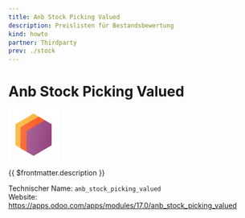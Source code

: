 ```yaml
---
title: Anb Stock Picking Valued
description: Preislisten für Bestandsbewertung
kind: howto
partner: Thirdparty
prev: ./stock
---
```

# Anb Stock Picking Valued
![icons_odoo_thirdparty](attachments/icons_odoo_thirdparty.png)

{{ $frontmatter.description }}

Technischer Name: `anb_stock_picking_valued`\
Website: <https://apps.odoo.com/apps/modules/17.0/anb_stock_picking_valued>
